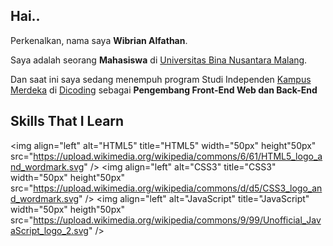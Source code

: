 ## Hai..

Perkenalkan, nama saya **Wibrian Alfathan**.

Saya adalah seorang **Mahasiswa** di [Universitas Bina Nusantara Malang](https://binus.ac.id/malang/).

Dan saat ini saya sedang menempuh program Studi Independen [Kampus Merdeka](https://kampusmerdeka.kemdikbud.go.id/) di [Dicoding](https://www.dicoding.com/) sebagai **Pengembang Front-End Web dan Back-End**

## Skills That I Learn
<img align="left" alt="HTML5" title="HTML5" width="50px" height"50px" src="https://upload.wikimedia.org/wikipedia/commons/6/61/HTML5_logo_and_wordmark.svg" />
<img align="left" alt="CSS3" title="CSS3" width="50px" height"50px" src="https://upload.wikimedia.org/wikipedia/commons/d/d5/CSS3_logo_and_wordmark.svg" />
<img align="left" alt="JavaScript" title="JavaScript" width="50px" heigth"50px" src="https://upload.wikimedia.org/wikipedia/commons/9/99/Unofficial_JavaScript_logo_2.svg" />



<!---
Wibrian/Wibrian is a ✨ special ✨ repository because its `README.md` (this file) appears on your GitHub profile.
You can click the Preview link to take a look at your changes.
--->
